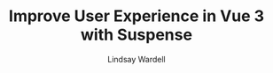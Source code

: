 ---
link: "https://labs.thisdot.co/blog/improve-user-experience-in-vue-3-with-suspense"
pubDate: 2021-03-24
title: "Improve User Experience in Vue 3 with Suspense"
author: "Lindsay Wardell"
image: "/blog/vue-3-suspense.png"
tags:
  - Vue
  - Javascript
  - Web Development
name: 'This Dot Labs'
type: Programming
---